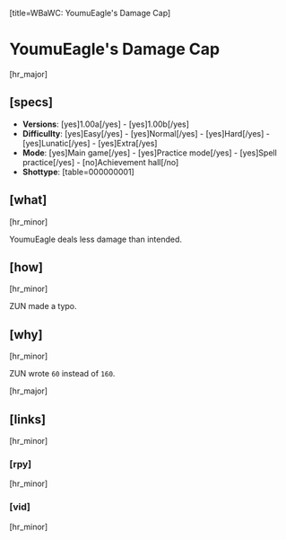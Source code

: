 [title=WBaWC: YoumuEagle's Damage Cap]
# YoumuEagle's Damage Cap
[hr_major]
## [specs]

* **Versions**: [yes]1.00a[/yes] - [yes]1.00b[/yes]
* **Difficullty**: [yes]Easy[/yes] - [yes]Normal[/yes] - [yes]Hard[/yes] - [yes]Lunatic[/yes] - [yes]Extra[/yes]
* **Mode**: [yes]Main game[/yes] -  [yes]Practice mode[/yes] - [yes]Spell practice[/yes] - [no]Achievement hall[/no]
* **Shottype**: [table=000000001]


## [what] 
[hr_minor]

YoumuEagle deals less damage than intended.

## [how]
[hr_minor]

ZUN made a typo.

## [why]
[hr_minor]

ZUN wrote `60` instead of `160`.

[hr_major]
## [links]
[hr_minor]
### [rpy]
[hr_minor]
### [vid]
[hr_minor]
